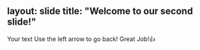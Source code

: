 layout: slide
title: "Welcome to our second slide!"
---
Your text
Use the left arrow to go back! Great Job!👍
